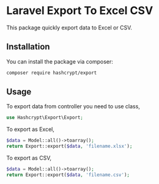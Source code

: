 # Laravel Export To Excel CSV

This package quickly export data to Excel or CSV.

## Installation

You can install the package via composer:

``` bash
composer require hashcrypt/export
```

## Usage

To export data from controller you need to use class,

```php
use Hashcrypt\Export\Export;
```

To export as Excel,

```php
$data = Model::all()->toarray();
return Export::export($data, 'filename.xlsx');
```

To export as CSV,

```php
$data = Model::all()->toarray();
return Export::export($data, 'filename.csv');
```